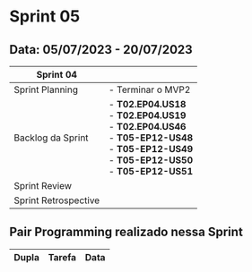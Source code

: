 # Sprint 05

## Data: 05/07/2023 - 20/07/2023

| Sprint 04            |                                                                                                                                                                          |
| -------------------- | ------------------------------------------------------------------------------------------------------------------------------------------------------------------------ |
| Sprint Planning      | - Terminar o MVP2 <br>                                                                                                                                                   |
| Backlog da Sprint    | - **T02.EP04.US18** <br> - **T02.EP04.US19** <br>- **T02.EP04.US46** <br> - **T05-EP12-US48** <br> - **T05-EP12-US49** <br> - **T05-EP12-US50** <br> - **T05-EP12-US51** |
| Sprint Review        |                                                                                                                                                                          |
| Sprint Retrospective |                                                                                                                                                                          |

## Pair Programming realizado nessa Sprint

| Dupla | Tarefa | Data |
| ----- | ------ | ---- |
